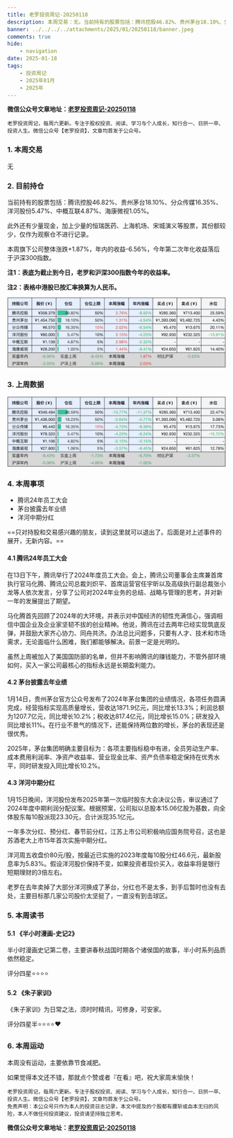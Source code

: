 ```yaml
---
title: 老罗投资周记-20250118
description: 本周交易：无。当前持有的股票包括：腾讯控股46.82%、贵州茅台18.10%、分众传媒16.35%、洋河股份5.47%、中概互联4.87%、海康微视1.05%。此外还有少量现金，加上少量的恒瑞医药、上海机场、宋城演义等股票，其份额较少，仅作为观察仓不进行记录。本周旗下公司整体涨跌+1.87%，年内的收益-6.56%，今年第二次年化收益落后于沪深300指数。
banner: ../../../../attachments/2025/01/20250118/banner.jpeg
comments: true
hide:
    - navigation
date: 2025-01-18
tags:
    - 投资周记
    - 2025年01月
    - 2025年
---
```


__微信公众号文章地址：[老罗投资周记-20250118](https://mp.weixin.qq.com/s/IRdwFWHGMy6hkkwH_Z-mBg)__

```
老罗投资周记，每周六更新。专注于股权投资、阅读、学习与个人成长，知行合一、日拱一卒、投资人生。微信公众号【老罗投资】，文章均首发于公众号。
```

### 1. 本周交易

无

### 2. 目前持仓

当前持有的股票包括：腾讯控股46.82%、贵州茅台18.10%、分众传媒16.35%、洋河股份5.47%、中概互联4.87%、海康微视1.05%。

此外还有少量现金，加上少量的恒瑞医药、上海机场、宋城演义等股票，其份额较少，仅作为观察仓不进行记录。

本周旗下公司整体涨跌<span class="red">+1.87%</span>，年内的收益<span class="green">-6.56%</span>，今年第二次年化收益落后于沪深300指数。

**注1：表底为截止到今日，老罗和沪深300指数今年的收益率。**

**注2：表格中港股已按汇率换算为人民币。**

![目前持仓](../../../attachments/2025/01/20250118/1.jpg)

### 3. 上周数据

![上周数据](../../../attachments/2025/01/20250118/2.jpg)

### 4. 本周事项

+ 腾讯24年员工大会
+ 茅台披露去年业绩
+ 洋河中期分红

==只对持股和交易感兴趣的朋友，读到这里就可以退出了。后面是对上述事件的展开，无新内容。==

#### 4.1 腾讯24年员工大会

在13日下午，腾讯举行了2024年度员工大会。会上，腾讯公司董事会主席兼首席执行官马化腾、腾讯公司总裁刘炽平、首席运营官任宇昕以及高级执行副总裁张小龙等人依次发言，分享了公司对2024年业务的总结、战略与管理的思考，并对新一年的发展提出了期望。

马化腾首先回顾了2024年的大环境，并表示对中国经济的韧性充满信心，强调相信中国企业及企业家坚韧不拔的创业精神。他说，腾讯在过去两年已经实现筑底反弹，并鼓励大家齐心协力、同舟共济。办法总比问题多，只要有人才、技术和市场需求，无论面临什么困难，我们都能够解决。前景一定是光明的。

虽然上周被加入了美国国防部的名单，但并不影响腾讯的赚钱能力，不管外部环境如何，买入一家公司最核心的指标永远是长期盈利能力。

#### 4.2 茅台披露去年业绩

1月14日，贵州茅台官方公众号发布了2024年茅台集团的业绩情况，各项任务圆满完成，经营指标实现高质量增长，营收达1871.9亿元，同比增长13.3%；利润总额为1207.7亿元，同比增长10.2%；税收达817.4亿元，同比增长15.0%；研发投入同比增长11%。在行业不景气的情况下，还能保持两位数的增长，茅台的表现还是很优秀。

2025年，茅台集团明确主要目标为：各项主要指标稳中有进，全员劳动生产率、成本费用利润率、净资产收益率、营业现金比率、资产负债率稳定保持在优秀水平，同时研发投入同比增长10.2%。

#### 4.3 洋河中期分红

1月15日晚间，洋河股份发布2025年第一次临时股东大会决议公告，审议通过了2024年度中期利润分配议案。根据预案，公司拟以总股本15.06亿股为基数，向全体股东每10股派现23.30元，合计派现35.1亿元。

一年多次分红、预分红、春节前分红，江苏上市公司积极响应国务院号召，这也是苏酒老大上市15年首次实施中期分红。

洋河周五收盘价80元/股，按最近已实施的2023年度每10股分红46.6元，最新股息率为5.83%。假设洋河股价保持不变，如果投资者现价买入，收益率将是银行短期理财的3倍左右。

老罗在去年卖掉了大部分洋河换成了茅台，分红也不是太多，到手后暂时也没有去处，主要目标那几家公司股价太坚挺了，一直没有到击球区。

### 5. 本周读书

#### 5.1 《半小时漫画-史记2》

半小时漫画史记第二卷，主要讲春秋战国时期各个诸侯国的故事，半小时系列品质依然稳定。

评分四星⭐️⭐️⭐️⭐️

#### 5.2 《朱子家训》

《朱子家训》为日常之法，须时时精讯，可修身，可安家。

评分四星半⭐️⭐️⭐️⭐️❤️

### 6. 本周运动

本周没有运动，主要依靠节食减肥。

如果觉得本文还不错，那就点个赞或者『在看』吧，祝大家周末愉快！

```
老罗投资周记，每周六更新。专注于股权投资、阅读、学习与个人成长，知行合一、日拱一卒、投资人生。微信公众号【老罗投资】，文章均首发于公众号。
免责声明：本公众号只作为本人的投资日志记录，本文中提及的个股都有腰斩或血本无归的风险，本人不做任何投资建议，投资请坚持独立思考。
```

__微信公众号文章地址：[老罗投资周记-20250118](https://mp.weixin.qq.com/s/IRdwFWHGMy6hkkwH_Z-mBg)__